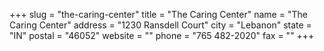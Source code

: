 +++
slug = "the-caring-center"
title = "The Caring Center"
name = "The Caring Center"
address = "1230 Ransdell Court"
city = "Lebanon"
state = "IN"
postal = "46052"
website = ""
phone = "765 482-2020"
fax = ""
+++
